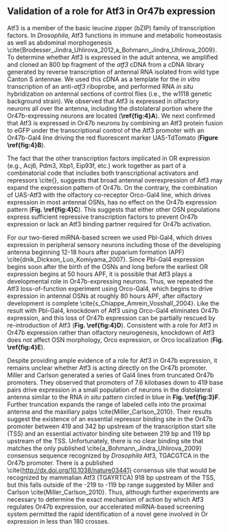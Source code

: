 ## Validation of a role for Atf3 in Or47b expression

Atf3 is a member of the basic leucine zipper (bZIP) family of transcription factors. In *Drosophila*, Atf3 functions in immune and metabolic homeostasis as well as abdominal morphogenesis \cite{Brodesser_Jindra_Uhlirova_2012,a_Bohmann_Jindra_Uhlirova_2009}. To determine whether Atf3 is expressed in the adult antenna, we amplified and cloned an 800 bp fragment of the *atf3* cDNA from a cDNA library generated by reverse transcription of antennal RNA isolated from wild type Canton S antennae. We used this cDNA as a template for the *in vitro* transcription of an anti-*atf3* riboprobe, and performed RNA *in situ* hybridization on antennal sections of control flies (i.e., the w1118 genetic background strain). We observed that Atf3 is expressed in olfactory neurons all over the antenna, including the distolateral portion where the Or47b-expressing neurons are located (**\ref{fig:4}A**). We next confirmed that Atf3 is expressed in Or47b neurons by combining an Atf3 protein fusion to eGFP under the transcriptional control of the Atf3 promoter with an Or47b-Gal4 line driving the red fluorescent marker UAS-TdTomato (**Figure \ref{fig:4}B**). 

The fact that the other transcription factors implicated in OR expression (e.g., Acj6, Pdm3, Xbp1, Eip93f, etc.) work together as part of a combinatorial code that includes both transcriptional activators and repressors \cite{}, suggests that broad antennal overexpression of Atf3 may expand the expression pattern of Or47b. On the contrary, the combination of UAS-Atf3 with the olfactory co-receptor Orco-Gal4 line, which drives expression in most antennal OSNs, has no effect on the Or47b expression pattern (**Fig. \ref{fig:4}C**). This suggests that either other OSN populations express sufficient repressive transcription factors to prevent Or47b expression or lack an Atf3 binding partner required for Or47b activation.

For our two-tiered miRNA-based screen we used Pbl-Gal4, which drives expression in peripheral sensory neurons including those of the developing antenna beginning 12-18 hours after puparium formation (APF) \cite{dnik_Dickson_Luo_Komiyama_2007}. Since Pbl-Gal4 expression begins soon after the birth of the OSNs and long before the earliest OR expression begins at 50 hours APF, it is possible that Atf3 plays a developmental role in Or47b-expressing neurons. Thus, we repeated the Atf3 loss-of-function experiment using Orco-Gal4, which begins to drive expression in antennal OSNs at roughly 80 hours APF, after olfactory development is complete \cite{s_Chiappe_Amrein_Vosshall_2004}. Like the result with Pbl-Gal4, knockdown of Atf3 using Orco-Gal4 eliminates Or47b expression, and this loss of Or47b expression can be partially rescued by re-introduction of Atf3 (**Fig. \ref{fig:4}D**). Consistent with a role for Atf3 in Or47b expression rather than olfactory neurogenesis, knockdown of Atf3 does not affect OSN morphology, Orco expression, or Orco localization (**Fig. \ref{fig:4}E**).

Despite providing ample evidence of a role for Atf3 in Or47b expression, it remains unclear whether Atf3 is acting directly on the Or47b promoter. Miller and Carlson generated a series of Gal4 lines from truncated Or47b promoters. They observed that promoters of 7.6 kilobases down to 419 base pairs drive expression in a small population of neurons in the distolateral antenna similar to the RNA *in situ* pattern circled in blue in **Fig. \ref{fig:3}F**. Further truncation expands the range of labeled cells into the proximal antenna and the maxillary palps \cite{Miller_Carlson_2010}. Their results suggest the existence of an essential repressor binding site in the Or47b promoter between 419 and 342 bp upstream of the transcription start site (TSS) and an essential activator binding site between 219 bp and 119 bp upstream of the TSS. Unfortunately, there is no clear binding site that matches the only published \cite{a_Bohmann_Jindra_Uhlirova_2009} consensus sequence recognized by *Drosophila* Atf3, TGACGTCA in the Or47b promoter. There is a published \cite{http://dx.doi.org/10.1038/nature03441} consensus site that would be recognized by mammalian Atf3 (TGAYRTCA) 918 bp upstream of the TSS, but this falls outside of the -219 to -119 bp range suggested by Miller and Carlson \cite{Miller_Carlson_2010}. Thus, although further experiments are necessary to determine the exact mechanism of action by which Atf3 regulates Or47b expression, our accelerated miRNA-based screening system permitted the rapid identification of a novel gene involved in Or expression in less than 180 crosses.